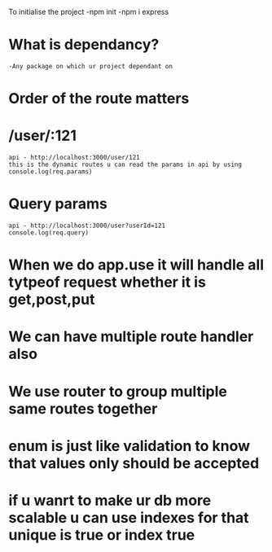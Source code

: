 To initialise the project
-npm init
-npm i express

# What is dependancy?

    -Any package on which ur project dependant on

# Order of the route matters

# /user/:121

    api - http://localhost:3000/user/121
    this is the dynamic routes u can read the params in api by using console.log(req.params)

# Query params

    api - http://localhost:3000/user?userId=121
    console.log(req.query)

# When we do app.use it will handle all tytpeof request whether it is get,post,put

# We can have multiple route handler also

# We use router to group multiple same routes together
# enum is just like validation to know that values only should be accepted
# if u wanrt to make ur db more scalable u can use indexes for that unique is true or index true
